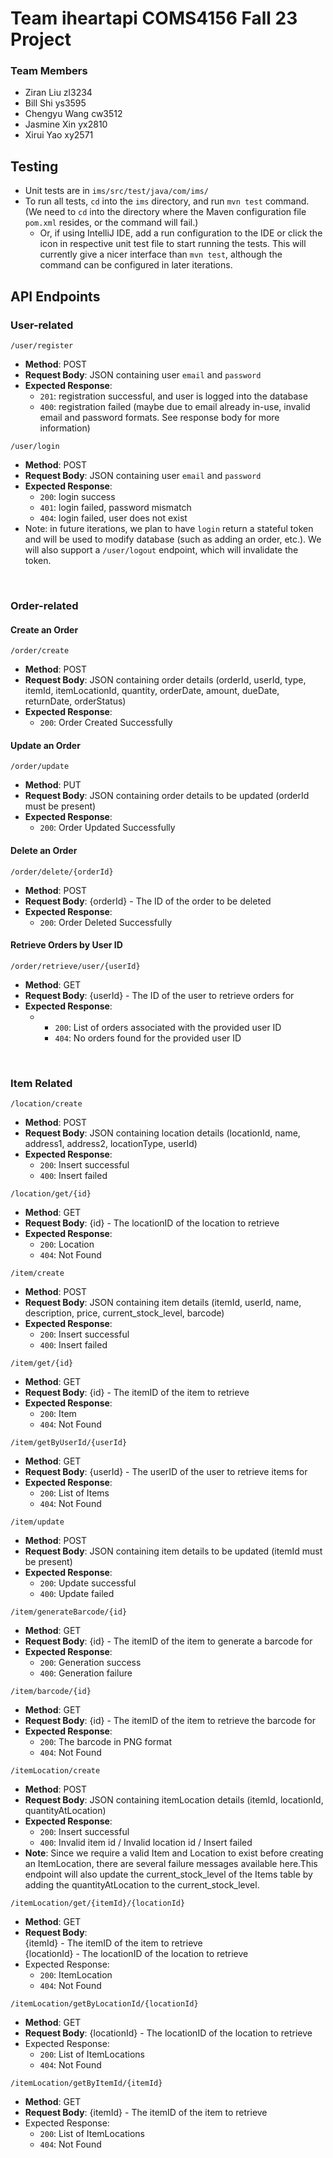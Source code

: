 # Team iheartapi COMS4156 Fall 23 Project
### Team Members
- Ziran Liu zl3234
- Bill Shi ys3595
- Chengyu Wang cw3512
- Jasmine Xin yx2810
- Xirui Yao xy2571

## Testing
- Unit tests are in `ims/src/test/java/com/ims/`
- To run all tests, `cd` into the `ims` directory, and run `mvn test` command. (We need to `cd` into the directory 
  where the Maven configuration file `pom.xml` resides, or the command will fail.)
  - Or, if using IntelliJ IDE, add a run configuration to the IDE or click the icon in respective unit test file to start running the tests.
    This will currently give a nicer interface than `mvn test`, although the command can be configured in later iterations.

## API Endpoints
### User-related
`/user/register`
- **Method**: POST
- **Request Body**: JSON containing user `email` and `password`
- **Expected Response**:
  - `201`: registration successful, and user is logged into the database
  - `400`: registration failed (maybe due to email already in-use, invalid email and password formats. See response body for more information)

`/user/login`
- **Method**: POST
- **Request Body**: JSON containing user `email` and `password`
- **Expected Response**:
    - `200`: login success
    - `401`: login failed, password mismatch
    - `404`: login failed, user does not exist
- Note: in future iterations, we plan to have `login` return a stateful token and will be used to modify 
database (such as adding an order, etc.). We will also support a `/user/logout` endpoint, which will
invalidate the token.

&nbsp;
<br>

### Order-related
#### **Create an Order**
`/order/create`
- **Method**: POST
- **Request Body**: JSON containing order details (orderId, userId, type, itemId, itemLocationId, quantity, orderDate, amount, dueDate, returnDate, orderStatus)
- **Expected Response**:
  - `200`: Order Created Successfully

#### **Update an Order**
`/order/update`
- **Method**: PUT
- **Request Body**: JSON containing order details to be updated (orderId must be present)
- **Expected Response**:
  - `200`: Order Updated Successfully

#### **Delete an Order**
`/order/delete/{orderId}`
- **Method**: POST
- **Request Body**:  {orderId} - The ID of the order to be deleted
- **Expected Response**:
  - `200`: Order Deleted Successfully

#### **Retrieve Orders by User ID**
`/order/retrieve/user/{userId}`
- **Method**: GET
- **Request Body**:  {userId} - The ID of the user to retrieve orders for
- **Expected Response**:
  - - `200`: List of orders associated with the provided user ID
    - `404`: No orders found for the provided user ID

&nbsp;
<br>

### Item Related
`/location/create`
- **Method**: POST
- **Request Body**: JSON containing location details (locationId, name, address1, address2, locationType, userId)
- **Expected Response**:
  - `200`: Insert successful
  - `400`: Insert failed

`/location/get/{id}`
- **Method**: GET
- **Request Body**:  {id} - The locationID of the location to retrieve
- **Expected Response**:
  - `200`: Location
  - `404`: Not Found

`/item/create`
- **Method**: POST
- **Request Body**: JSON containing item details (itemId, userId, name, description, price, current_stock_level, barcode)
- **Expected Response**:
  - `200`: Insert successful
  - `400`: Insert failed

`/item/get/{id}`
- **Method**: GET
- **Request Body**:  {id} - The itemID of the item to retrieve
- **Expected Response**:
  - `200`: Item
  - `404`: Not Found

`/item/getByUserId/{userId}`
- **Method**: GET
- **Request Body**:  {userId} - The userID of the user to retrieve items for
- **Expected Response**:
  - `200`: List of Items
  - `404`: Not Found

`/item/update`
- **Method**: POST
- **Request Body**: JSON containing item details to be updated (itemId must be present)
- **Expected Response**:
  - `200`: Update successful
  - `400`: Update failed

`/item/generateBarcode/{id}`
- **Method**: GET
- **Request Body**:  {id} - The itemID of the item to generate a barcode for
- **Expected Response**:
  - `200`: Generation success
  - `400`: Generation failure

`/item/barcode/{id}`
- **Method**: GET
- **Request Body**:  {id} - The itemID of the item to retrieve the barcode for
- **Expected Response**:
  - `200`: The barcode in PNG format
  - `404`: Not Found


`/itemLocation/create`
- **Method**: POST
- **Request Body**: JSON containing itemLocation details (itemId, locationId, quantityAtLocation)
- **Expected Response**:
  - `200`: Insert successful
  - `400`: Invalid item id / Invalid location id / Insert failed 
- **Note**: Since we require a valid Item and Location to exist before creating an ItemLocation, there
are several failure messages available here.This endpoint will also update the current_stock_level of the Items table by 
adding the quantityAtLocation to the current_stock_level.

`/itemLocation/get/{itemId}/{locationId}`
- **Method**: GET
- **Request Body**:  
  {itemId} - The itemID of the item to retrieve  
  {locationId} - The locationID of the location to retrieve
- Expected Response:
  - `200`: ItemLocation
  - `404`: Not Found

`/itemLocation/getByLocationId/{locationId}`
- **Method**: GET
- **Request Body**: {locationId} - The locationID of the location to retrieve
- Expected Response:
  - `200`: List of ItemLocations
  - `404`: Not Found


`/itemLocation/getByItemId/{itemId}`
- **Method**: GET
- **Request Body**: {itemId} - The itemID of the item to retrieve
- Expected Response:
  - `200`: List of ItemLocations
  - `404`: Not Found


